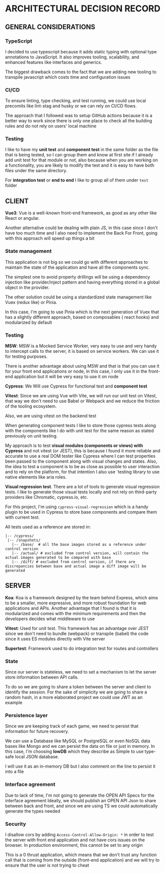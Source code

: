 # ARCHITECTURAL DECISION RECORD

## GENERAL CONSIDERATIONS

### TypeScript

I decided to use typescript because it adds static typing with optional type annotations to JavaScript. It also
improves tooling, scalability, and enhanced features like interfaces and generics.

The biggest drawback comes to the fact that we are adding new tooling to transpile javascript which costs time and configuration issues

### CI/CD

To ensure linting, type checking, and test running, we could use local precomits
like lint-stag and husky or we can rely on CI/CD flows.

The approach that I followed was to setup GitHub actions because it is a better way to work since
there is only one place to check all the building rules and do not rely on users' local machine

### Testing

I like to have my **unit test** and **component test** in the same folder as the file that is being tested, so I can group them and
know at first site if I already add unit test for that module or not, also because when you are working
on a functionality, you are likely to modify the test and it is easy to have both files under the same directory.

For **integration test** or **end to end** I like to group all of them under `test` folder

## CLIENT

**Vue3**: Vue is a well-known front-end framework, as good as any other like React or angular.

Another alternative could be dealing with plain JS, in this case since I don't have too much time
and I also need to implement the Back For Front, going with this approach will speed up things a bit

### State management

This application is not big so we could go with different approaches to maintain the state of the application and have all the components sync.

The simplest one to avoid property drillings will be using a dependency injection like provider/inject pattern and having everything stored in a global object in the provider.

The other solution could be using a standardized state management like Vuex (redux like) or Pinia.

In this case, I'm going to use Pinia which is the next generation of Vuex that has a slightly different approach, based on composables ( react hooks) and modularized by default

### Testing

**MSW**: MSW is a Mocked Service Worker, very easy to use and very handy to intercept calls to the server, it is based on service workers.
We can use it for testing purposes.

There is another advantage about using MSW and that is that you can use it for your front end applications or node, in this case, I only use it in the front-end application but it will be very easy to use it on node

**Cypress**: We Will use Cypress for functional test and **component test**

**Vitest**: Since we are using Vue with Vite, we will run our unit test on Vitest,
that way we don't need to use Babel or Webpack and we reduce the friction of the tooling ecosystem.

Also, we are using vitest on the backend test

When generating component tests I like to store those cypress tests along with the components like I do with unit test for the same reason as stated previously on unit testing.

My approach is to test **visual modules (components or views) with Cypress** and not vitest (or JEST), this is because I found it more reliable and accurate to use a real DOM tester like Cypress where I can test properties been passed to the component along with visual changes and states. Also, the idea to test a component is to be as close as possible to user interaction and to rely on the platform, for that intention I also use `testing library to use native elements like aria roles.

**Visual regression test**. There are a lot of tools to generate visual regression tests. I like to generate those visual tests locally and not rely on third-party providers like Chromatic, cypress.io, etc.

For this project, I'm using `cypress-visual-regression` which is a handy plugin to be used in Cypress to store base components and compare them with current test.

All tests used as a reference are stored in:

```
|-- /cypress/
 |-- /snapshots/
   |-- /base/  # all the base images stored as a reference under control version
   |-- /actual/ # excluded from control version, will contain the actual images generated to be compared with base
   |-- /diff/ # excluded from control version, if there are discrepancies between base and actual image a diff image will be generated
```

## SERVER

**Koa**: Koa is a framework designed by the team behind Express, which aims to be a smaller,
more expressive, and more robust foundation for web applications and APIs.
Another advantage that I found is that it is modularized and comes with the minimum requirements and then the developers decides what middleware to use

**Vitest**: Used for unit test. This framework has an advantage over JEST since we don't need to
bundle (webpack) or transpile (babel) the code since it uses ES modules directly with Vite server

**Supertest**: Framework used to do integration test for routes and controllers

### State

Since our server is stateless, we need to set a mechanism to let the server store
information between API calls.

To do so we are going to share a token between the server and client to identify the session.
For the sake of simplicity we are going to share a random hash, in a more elaborated project we could use JWT as an example

### Persistence layer

Since we are keeping track of each game, we need to persist that information for future recovery.

We can use a Database like MySQL or PostgreSQL or even NoSQL data bases like Mongo and we can persist the data on file or just in memory.
In this case, I'm choosing **lowDB** which they describe as Simple to use type-safe local JSON database.

I will use it as an in-memory DB but I also comment on the line to persist it into a file

### Interface agreement

Due to lack of time, I'm not going to generate the OPEN API Specs for the interface agreement
Ideally, we should publish an OPEN API Json to share between back and front, and since we are using TS
we could automatically generate the types needed

### Security

I disallow cors by adding `Access-Control-Allow-Origin: *` in order to test the server with front end application and not have cors issues on the browser. In production environment, this cannot be set to any origin

This is a 0 thrust application, which means that we don't trust any function call that is coming from the outside (front-end application) and we will try to ensure that the user is not trying to cheat
